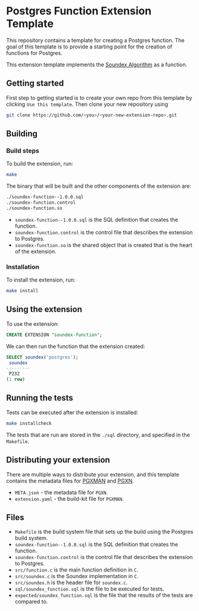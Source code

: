 # Postgres Function Extension Template

This repository contains a template for creating a Postgres function. The goal of this template is to provide a starting point for the creation of functions for Postgres.

This extension template implements the [Soundex Algorithm](https://en.wikipedia.org/wiki/Soundex) as a function.

## Getting started

First step to getting started is to create your own repo from this template by clicking `Use this template`. Then clone your new repository using

```sh
git clone https://github.com/<you>/<your-new-extension-repo>.git
```

## Building

### Build steps

To build the extension, run:

```sh
make
```

The binary that will be built and the other components of the extension are:

```sh
./soundex-function--1.0.0.sql
./soundex-function.control
./soundex-function.so
```

- `soundex-function--1.0.0.sql` is the SQL definition that creates the function.
- `soundex-function.control` is the control file that describes the extension to Postgres.
- `soundex-function.so` is the shared object that is created that is the heart of the extension.

### Installation

To install the extension, run:

```sh
make install
```

## Using the extension

To use the extension:

```sql
CREATE EXTENSION "soundex-function";
```

We can then run the function that the extension created:

```sql
SELECT soundex('postgres');
 soundex
---------
 P232
(1 row)
```

## Running the tests

Tests can be executed after the extension is installed:

```sh
make installcheck
```

The tests that are run are stored in the `./sql` directory, and specified in the `Makefile`.

## Distributing your extension

There are multiple ways to distribute your extension, and this template contains the metadata files for [PGXMAN](https://pgxman.com) and [PGXN](https://pgxn.org).

- `META.json` - the metadata file for `PGXN`.
- `extension.yaml` - the build-kit file for `PGXMAN`.

## Files

- `Makefile` is the build system file that sets up the build using the Postgres build system.
- `soundex-function--1.0.0.sql` is the SQL definition that creates the function.
- `soundex-function.control` is the control file that describes the extension to Postgres.
- `src/function.c` is the main function definition in `C`.
- `src/soundex.c` is the Soundex implementation in `C`.
- `src/soundex.h` is the header file for `soundex.c`.
- `sql/soundex_function.sql` is the file to be executed for tests.
- `expected/soundex_function.sql` is the file that the results of the tests are compared to.
